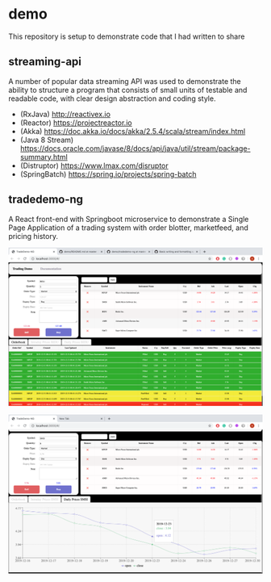 # demo

This repository is setup to demonstrate code that I had written to share 

## streaming-api
A number of popular data streaming API was used to demonstrate the ability to structure a program that consists of small units of testable and readable code, with clear design abstraction and coding style.

* (RxJava) http://reactivex.io 
* (Reactor) https://projectreactor.io
* (Akka) https://doc.akka.io/docs/akka/2.5.4/scala/stream/index.html
* (Java 8 Stream) https://docs.oracle.com/javase/8/docs/api/java/util/stream/package-summary.html
* (Distruptor) https://www.lmax.com/disruptor
* (SpringBatch) https://spring.io/projects/spring-batch

## tradedemo-ng
A React front-end with Springboot microservice to demonstrate a Single Page Application of a trading system with order blotter, marketfeed, and pricing history.


![Alt TradeDemo-NG GUI](TradeDemo-NG-OrderBlotter.png?raw=true "React JS Demo Order Blotter")


![Alt TradeDemo-NG GUI](TradeDemo-NG-PriceHistory.png?raw=true "React JS Demo Price History")
